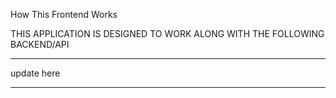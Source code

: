 How This Frontend Works

THIS APPLICATION IS DESIGNED TO WORK ALONG WITH THE FOLLOWING BACKEND/API


***
update here
***